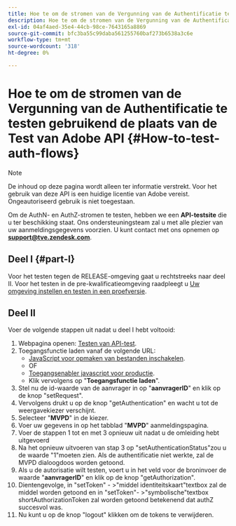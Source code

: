 ```yaml
---
title: Hoe te om de stromen van de Vergunning van de Authentificatie te testen gebruikend Adobe API testplaats
description: Hoe te om de stromen van de Vergunning van de Authentificatie te testen gebruikend Adobe API testplaats
exl-id: 04af4aed-35e4-44cb-98ce-7643165a8869
source-git-commit: bfc3ba55c99daba561255760baf273b6538a3c6e
workflow-type: tm+mt
source-wordcount: '318'
ht-degree: 0%

---
```


# Hoe te om de stromen van de Vergunning van de Authentificatie te testen gebruikend de plaats van de Test van Adobe API {#How-to-test-auth-flows}

>[!NOTE]
>
>De inhoud op deze pagina wordt alleen ter informatie verstrekt. Voor het gebruik van deze API is een huidige licentie van Adobe vereist. Ongeautoriseerd gebruik is niet toegestaan.

Om de AuthN- en AuthZ-stromen te testen, hebben we een **API-testsite** die u ter beschikking staat. Ons ondersteuningsteam zal u met alle plezier van uw aanmeldingsgegevens voorzien. U kunt contact met ons opnemen op **support@tve.zendesk.com**.


## Deel I {#part-I}

Voor het testen tegen de RELEASE-omgeving gaat u rechtstreeks naar deel II.  Voor het testen in de pre-kwalificatieomgeving raadpleegt u [Uw omgeving instellen en testen in een proefversie](/help/authentication/setting-up-your-environment-and-testing-in-prequal.md).

## Deel II

Voer de volgende stappen uit nadat u deel I hebt voltooid:


1. Webpagina openen: [Testen van API-test](https://sp.auth-staging.adobe.com/apitest/api.html).
1. Toegangsfunctie laden vanaf de volgende URL:
   * [JavaScript voor opmaken van bestanden inschakelen](https://entitlement.auth-staging.adobe.com/entitlement/js/AccessEnabler.js).
   * OF
   * [Toegangsenabler javascript voor productie](https://entitlement.auth.adobe.com/entitlement/js/AccessEnabler.js).
   * Klik vervolgens op &quot;**Toegangsfunctie laden**&quot;.
1. Stel nu de id-waarde van de aanvrager in op &quot;**aanvragerID**&quot; en klik op de knop &quot;setRequest&quot;.
1. Vervolgens drukt u op de knop &quot;getAuthentication&quot; en wacht u tot de weergavekiezer verschijnt.
1. Selecteer &quot;**MVPD**&quot; in de kiezer.
1. Voer uw gegevens in op het tabblad &quot;**MVPD**&quot; aanmeldingspagina.
1. Voer de stappen 1 tot en met 3 opnieuw uit nadat u de omleiding hebt uitgevoerd
1. Na het opnieuw uitvoeren van stap 3 op &quot;setAuthenticationStatus&quot;zou u de waarde &quot;1&quot;moeten zien. Als de authentificatie niet werkte, zal de MVPD dialoogdoos worden getoond.
1. Als u de autorisatie wilt testen, voert u in het veld voor de broninvoer de waarde &quot;**aanvragerID**&quot; en klik op de knop &quot;getAuthorization&quot;.
1. Dientengevolge, in &quot;setToken&quot; - \>&quot;middel identiteitskaart&quot;textbox zal de middel worden getoond en in &quot;setToken&quot;- \>&quot;symbolische&quot;textbox shortAuthorizationToken zal worden getoond betekenend dat authZ succesvol was.
1. Nu kunt u op de knop &quot;logout&quot; klikken om de tokens te verwijderen.
